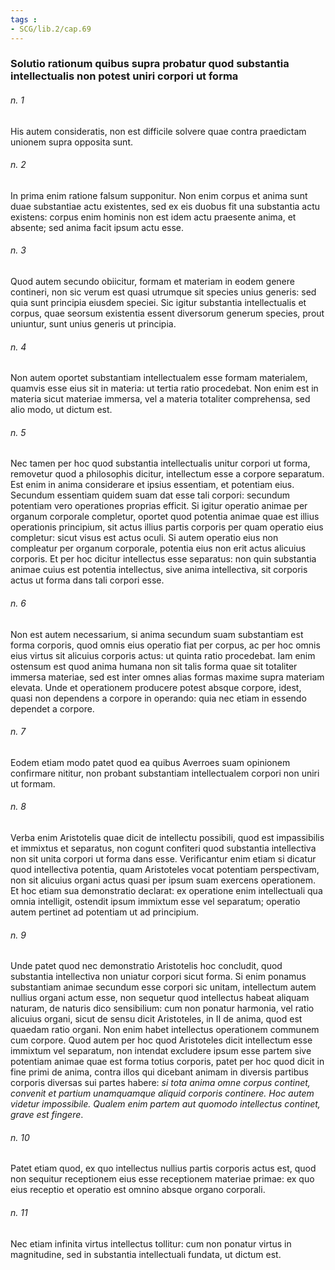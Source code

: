 ```yaml
---
tags : 
- SCG/lib.2/cap.69
---
```


### Solutio rationum quibus supra probatur quod substantia intellectualis non potest uniri corpori ut forma

###### n. 1
His autem consideratis, non est difficile solvere quae contra praedictam unionem supra opposita sunt.

###### n. 2
In prima enim ratione falsum supponitur. Non enim corpus et anima sunt duae substantiae actu existentes, sed ex eis duobus fit una substantia actu existens: corpus enim hominis non est idem actu praesente anima, et absente; sed anima facit ipsum actu esse.

###### n. 3
Quod autem secundo obiicitur, formam et materiam in eodem genere contineri, non sic verum est quasi utrumque sit species unius generis: sed quia sunt principia eiusdem speciei. Sic igitur substantia intellectualis et corpus, quae seorsum existentia essent diversorum generum species, prout uniuntur, sunt unius generis ut principia.

###### n. 4
Non autem oportet substantiam intellectualem esse formam materialem, quamvis esse eius sit in materia: ut tertia ratio procedebat. Non enim est in materia sicut materiae immersa, vel a materia totaliter comprehensa, sed alio modo, ut dictum est.

###### n. 5
Nec tamen per hoc quod substantia intellectualis unitur corpori ut forma, removetur quod a philosophis dicitur, intellectum esse a corpore separatum. Est enim in anima considerare et ipsius essentiam, et potentiam eius. Secundum essentiam quidem suam dat esse tali corpori: secundum potentiam vero operationes proprias efficit. Si igitur operatio animae per organum corporale completur, oportet quod potentia animae quae est illius operationis principium, sit actus illius partis corporis per quam operatio eius completur: sicut visus est actus oculi. Si autem operatio eius non compleatur per organum corporale, potentia eius non erit actus alicuius corporis. Et per hoc dicitur intellectus esse separatus: non quin substantia animae cuius est potentia intellectus, sive anima intellectiva, sit corporis actus ut forma dans tali corpori esse.

###### n. 6
Non est autem necessarium, si anima secundum suam substantiam est forma corporis, quod omnis eius operatio fiat per corpus, ac per hoc omnis eius virtus sit alicuius corporis actus: ut quinta ratio procedebat. Iam enim ostensum est quod anima humana non sit talis forma quae sit totaliter immersa materiae, sed est inter omnes alias formas maxime supra materiam elevata. Unde et operationem producere potest absque corpore, idest, quasi non dependens a corpore in operando: quia nec etiam in essendo dependet a corpore.

###### n. 7
Eodem etiam modo patet quod ea quibus Averroes suam opinionem confirmare nititur, non probant substantiam intellectualem corpori non uniri ut formam.

###### n. 8
Verba enim Aristotelis quae dicit de intellectu possibili, quod est impassibilis et immixtus et separatus, non cogunt confiteri quod substantia intellectiva non sit unita corpori ut forma dans esse. Verificantur enim etiam si dicatur quod intellectiva potentia, quam Aristoteles vocat potentiam perspectivam, non sit alicuius organi actus quasi per ipsum suam exercens operationem. Et hoc etiam sua demonstratio declarat: ex operatione enim intellectuali qua omnia intelligit, ostendit ipsum immixtum esse vel separatum; operatio autem pertinet ad potentiam ut ad principium.

###### n. 9
Unde patet quod nec demonstratio Aristotelis hoc concludit, quod substantia intellectiva non uniatur corpori sicut forma. Si enim ponamus substantiam animae secundum esse corpori sic unitam, intellectum autem nullius organi actum esse, non sequetur quod intellectus habeat aliquam naturam, de naturis dico sensibilium: cum non ponatur harmonia, vel ratio alicuius organi, sicut de sensu dicit Aristoteles, in II de anima, quod est quaedam ratio organi. Non enim habet intellectus operationem communem cum corpore. Quod autem per hoc quod Aristoteles dicit intellectum esse immixtum vel separatum, non intendat excludere ipsum esse partem sive potentiam animae quae est forma totius corporis, patet per hoc quod dicit in fine primi de anima, contra illos qui dicebant animam in diversis partibus corporis diversas sui partes habere: *si tota anima omne corpus continet, convenit et partium unamquamque aliquid corporis continere. Hoc autem videtur impossibile. Qualem enim partem aut quomodo intellectus continet, grave est fingere*.

###### n. 10
Patet etiam quod, ex quo intellectus nullius partis corporis actus est, quod non sequitur receptionem eius esse receptionem materiae primae: ex quo eius receptio et operatio est omnino absque organo corporali.

###### n. 11
Nec etiam infinita virtus intellectus tollitur: cum non ponatur virtus in magnitudine, sed in substantia intellectuali fundata, ut dictum est.

